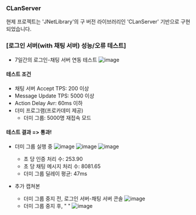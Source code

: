 ### CLanServer
현제 프로젝트는 'JNetLibrary'의 구 버전 라이브러리인 'CLanServer' 기반으로 구현되었습니다.

### \[로그인 서버(with 채팅 서버) 성능/오류 테스트\]
* 7일간의 로그인-채팅 서버 연동 테스트
  ![image](https://github.com/user-attachments/assets/94c10b75-1f2e-4191-8637-5edf9650285a)

#### 테스트 조건
* 채팅 서버 Accept TPS: 200 이상
* Message Update TPS: 5000 이상
* Action Delay Avr: 60ms 이하
* 더미 프로그램(프로카데미 제공)
  * 더미 그룹: 5000명 재접속 모드
 
#### 테스트 결과 => 통과!
* 더미 그룹 실행 중
  ![image](https://github.com/user-attachments/assets/4e28d144-f0bb-4982-8264-97b957b9978d)
  ![image](https://github.com/user-attachments/assets/19a9fd0c-dfba-40dc-befc-4ba9b5566663)
  ![image](https://github.com/user-attachments/assets/c849befa-fc64-4f3e-af8a-eb4296877fb1)
  * 초 당 인증 처리 수: 253.90
  * 초 당 채팅 메시지 처리 수: 8081.65
  * 더미 그룹 딜레이 평균: 47ms

* 추가 캡쳐본
  * 더미 그룹 중지 전, 로그인 서버-채팅 서버 콘솔
    ![image](https://github.com/user-attachments/assets/dc93d2dc-e271-47f3-8bf6-055319aa5af7)
  * 더미 그룹 중지 후,       "  "
    ![image](https://github.com/user-attachments/assets/3eecab09-36e6-472f-b3e9-2d9c0c7280d3)

